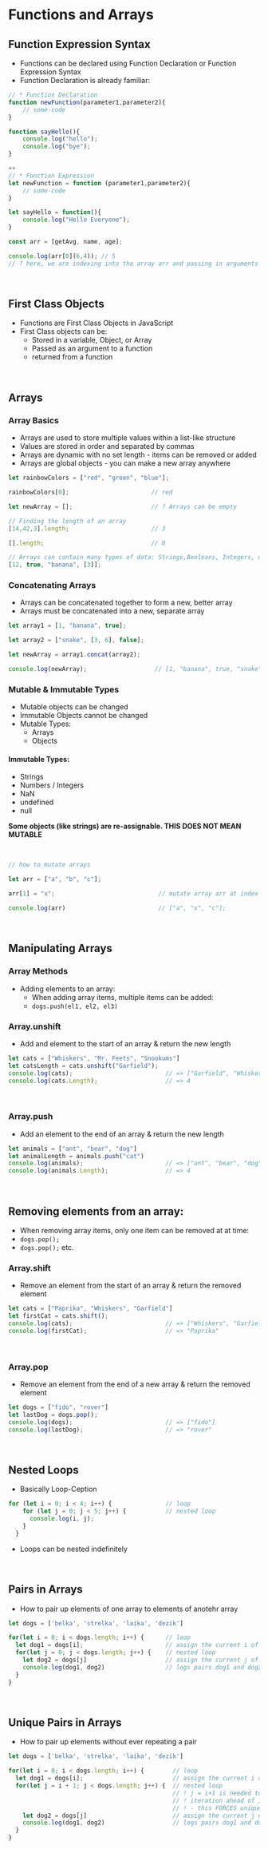 # Functions and Arrays
## Function Expression Syntax
- Functions can be declared using Function Declaration or Function Expression Syntax
- Function Declaration is already familiar:
```js
// * Function Declaration
function newFunction(parameter1,parameter2){
    // some-code
}
```


```js
function sayHello(){
    console.log("hello");
    console.log("bye");
}

++
// * Function Expression
let newFunction = function (parameter1,parameter2){
    // some-code
}
```

```js
let sayHello = function(){
    console.log("Hello Everyone");
}
```

```js
const arr = [getAvg, name, age];

console.log(arr[0](6,4)); // 5
// ? here, we are indexing into the array arr and passing in arguments for function getAvg
```

<br>

## First Class Objects
- Functions are First Class Objects in JavaScript
- First Class objects can be:
    - Stored in a variable, Object, or Array
    - Passed as an argument to a function
    - returned from a function

<br>

## Arrays
### Array Basics
- Arrays are used to store multiple values within a list-like structure
- Values are stored in order and separated by commas
- Arrays are dynamic with no set length - items can be removed or added
- Arrays are global objects - you can make a new array anywhere
```js
let rainbowColors = ["red", "green", "blue"];

rainbowColors[0];                       // red

let newArray = [];                      // ? Arrays can be empty

// Finding the length of an array
[14,42,3].length;                       // 3

[].length;                              // 0

// Arrays can contain many types of data: Strings,Booleans, Integers, other Arrays...
[12, true, "banana", [3]];
```

### Concatenating Arrays
- Arrays can be concatenated together to form a new, better array
- Arrays must be concatenated into a new, separate array
```js
let array1 = [1, "banana", true];

let array2 = ["snake", [3, 6], false];

let newArray = array1.concat(array2);

console.log(newArray);                   // [1, "banana", true, "snake", [3, 6], false]
```

### Mutable & Immutable Types
- Mutable objects can be changed
- Immutable Objects cannot be changed
- Mutable Types:
    - Arrays
    - Objects

#### Immutable Types:
  - Strings
  - Numbers / Integers
  - NaN
  - undefined
  - null

**Some objects (like strings) are re-assignable. THIS DOES NOT MEAN MUTABLE**

<br>

```js
// how to mutate arrays

let arr = ["a", "b", "c"];

arr[1] = "x";                             // mutate array arr at index 1

console.log(arr)                          // ["a", "x", "c"];
```

<br>

## Manipulating Arrays
### Array Methods

- Adding elements to an array:
  - When adding array items, multiple items can be added:
  - ```dogs.push(el1, el2, el3)```

### Array.unshift
- Add and element to the start of an array & return the new length
```js
let cats = ["Whiskers", "Mr. Feets", "Snookums"]
let catsLength = cats.unshift("Garfield");
console.log(cats);                          // => ["Garfield", "Whiskers", "Mr. Feets", "Snookums"]
console.log(cats.Length);                   // => 4
```
<br>

### Array.push
-  Add an element to the end of an array & return the new length
```js
let animals = ["ant", "bear", "dog"]
let animalLength = animals.push("cat")
console.log(animals);                       // => ["ant", "bear", "dog", "cat"]
console.log(animals.Length);                // => 4
```
<br>

## Removing elements from an array:
- When removing array items, only one item can be removed at at time:
- ```dogs.pop();```
- ```dogs.pop();``` etc.

### Array.shift
-  Remove an element from the start of an array & return the removed element
```js
let cats = ["Paprika", "Whiskers", "Garfield"]
let firstCat = cats.shift();
console.log(cats);                          // => ["Whiskers", "Garfield"]
console.log(firstCat);                      // => "Paprika"
```
<br>

### Array.pop
-   Remove an element from the end of a new array & return the removed element
```js
let dogs = ["fido", "rover"]
let lastDog = dogs.pop();
console.log(dogs);                          // => ["fido"]
console.log(lastDog);                       // => "rover"
```

<br>

## Nested Loops
- Basically Loop-Ception
```js
for (let i = 0; i < 4; i++) {               // loop
    for (let j = 0; j < 5; j++) {           // nested loop
      console.log(i, j);
    }
  }
```
- Loops can be nested indefinitely

<br>

## Pairs in Arrays
- How to pair up elements of one array to elements of anotehr array
```js
let dogs = ['belka', 'strelka', 'laika', 'dezik']

for(let i = 0; i < dogs.length; i++) {      // loop
  let dog1 = dogs[i];                       // assign the current i of array dogs to dog1
  for(let j = 0; j < dogs.length; j++) {    // nested loop
    let dog2 = dogs[j]                      // assign the current j of array dogs to dog2
    console.log(dog1, dog2)                 // logs pairs dog1 and dog2
  }
}
```
<br>

## Unique Pairs in Arrays
- How to pair up elements without ever repeating a pair

```js
let dogs = ['belka', 'strelka', 'laika', 'dezik']

for(let i = 0; i < dogs.length; i++) {        // loop
  let dog1 = dogs[i];                         // assign the current i of array dogs to dog1
  for(let j = i + 1; j < dogs.length; j++) {  // nested loop
                                              // ! j = i+1 is needed to keep J one
                                              // ! iteration ahead of i
                                              // ! - this FORCES unique pairs
    let dog2 = dogs[j]                        // assign the current j of array dogs to dog2
    console.log(dog1, dog2)                   // logs pairs dog1 and dog2
  }
}
```
